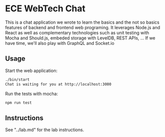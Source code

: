 
# ECE WebTech Chat

This is a chat application we wrote to learn the basics and the not so basics features of backend and frontend web programing. It leverages Node.js and React as well as complementary technologies such as unit testing with Mocha and Should.js, embeded storage with LevelDB, REST APIs, ... If we have time, we'll also play with GraphQL and Socket.io

## Usage

Start the web application:

```bash
./bin/start 
Chat is waiting for you at http://localhost:3000
```

Run the tests with mocha:

```bash
npm run test
```

## Instructions

See "../lab.md" for the lab instructions.

